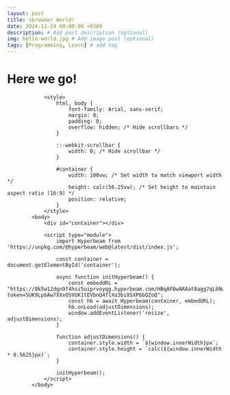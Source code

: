 ```yaml
---
layout: post
title: vbrowser World!
date: 2024-11-24 00:00:00 +0300
description: # Add post description (optional)
img: hello-world.jpg # Add image post (optional)
tags: [Programming, Learn] # add tag
---
```


# Here we go!

                <style>
                    html, body {
                        font-family: Arial, sans-serif;
                        margin: 0;
                        padding: 0;
                        overflow: hidden; /* Hide scrollbars */
                    }

                    ::-webkit-scrollbar {
                        width: 0; /* Hide scrollbar */
                    }

                    #container {
                        width: 100vw; /* Set width to match viewport width */
                        height: calc(56.25vw); /* Set height to maintain aspect ratio (16:9) */
                        position: relative;
                    }
                </style>
            <body>
                <div id="container"></div>

                <script type="module">
                    import Hyperbeam from 'https://unpkg.com/@hyperbeam/web@latest/dist/index.js';

                    const container = document.getElementById('container');

                    async function initHyperbeam() {
                        const embedURL = "https://8k5w12dgn9f4hsi5uiprvoyqg.hyperbeam.com/HBqAFBwARAat8agg7qL6Nw?token=SUK9LpbAw7XXxOSVUK1tEVbnQ4flXo3bi8SXP6bQZoQ";
                        const hb = await Hyperbeam(container, embedURL);
                        hb.onLoad(adjustDimensions);
                        window.addEventListener('resize', adjustDimensions);
                    }

                    function adjustDimensions() {
                        container.style.width = `${window.innerWidth}px`;
                        container.style.height = `calc(${window.innerWidth * 0.5625}px)`;
                    }

                    initHyperbeam();
                </script>
            </body>
        
